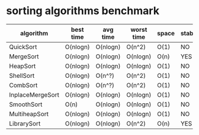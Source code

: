 # sorting algorithms benchmark

| algorithm        | best time  | avg time   | worst time | space | stable | time cost |
|-|-|-|-|-|-|-|
| QuickSort        | O(nlogn)   | O(nlogn)   | O(n^2)     | O(1)  | NO     |     131ms |
| MergeSort        | O(nlogn)   | O(nlogn)   | O(nlogn)   | O(n)  | YES    |     208ms |
| HeapSort         | O(nlogn)   | O(nlogn)   | O(nlogn)   | O(1)  | NO     |     388ms |
| ShellSort        | O(nlogn)   | O(n^?)     | O(n^2)     | O(1)  | NO     |     294ms |
| CombSort         | O(nlogn)   | O(n^?)     | O(n^2)     | O(1)  | NO     |     262ms |
| InplaceMergeSort | O(nlogn)   | O(nlogn)   | O(nlogn)   | O(1)  | NO     |     260ms |
| SmoothSort       | O(n)       | O(nlogn)   | O(nlogn)   | O(1)  | NO     |     564ms |
| MultiheapSort    | O(nlogn)   | O(nlogn)   | O(nlogn)   | O(1)  | NO     |     437ms |
| LibrarySort      | O(nlogn)   | O(nlogn)   | O(n^2)     | O(n)  | YES    |     597ms |
